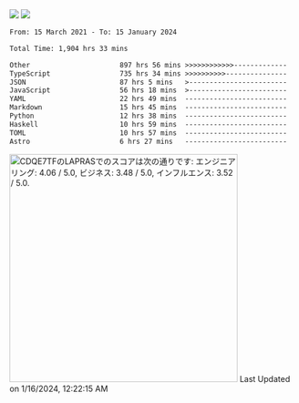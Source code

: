 <div>
  <img src="https://github-readme-stats.vercel.app/api?username=naporin0624&count_private=true&show_icons=true" />
  <img src="https://github-readme-stats.vercel.app/api/top-langs/?username=naporin0624&layout=compact&hide=css" />
  <!--START_SECTION:waka-->

```txt
From: 15 March 2021 - To: 15 January 2024

Total Time: 1,904 hrs 33 mins

Other                      897 hrs 56 mins >>>>>>>>>>>>-------------   47.15 %
TypeScript                 735 hrs 34 mins >>>>>>>>>>---------------   38.62 %
JSON                       87 hrs 5 mins   >------------------------   04.57 %
JavaScript                 56 hrs 18 mins  >------------------------   02.96 %
YAML                       22 hrs 49 mins  -------------------------   01.20 %
Markdown                   15 hrs 45 mins  -------------------------   00.83 %
Python                     12 hrs 38 mins  -------------------------   00.66 %
Haskell                    10 hrs 59 mins  -------------------------   00.58 %
TOML                       10 hrs 57 mins  -------------------------   00.57 %
Astro                      6 hrs 27 mins   -------------------------   00.34 %
```

<!--END_SECTION:waka-->
  
  <!--START_SECTION:lapras-card-->
<p ><a href="https://lapras.com/public/CDQE7TF" target="_blank" rel="noopener noreferrer"><img alt="CDQE7TFのLAPRASでのスコアは次の通りです: エンジニアリング: 4.06 / 5.0, ビジネス: 3.48 / 5.0, インフルエンス: 3.52 / 5.0." src="https://lapras-card-generator.vercel.app/api/svg?e=4.06&b=3.48&i=3.52&b1=%23232323&b2=%236d6d6d&i1=%23212121&i2=%23818181&l=ja" width="400" ></a>  
Last Updated on 1/16/2024, 12:22:15 AM</p>
<!--END_SECTION:lapras-card-->
</div>
